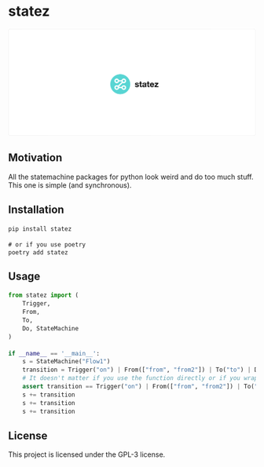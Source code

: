 # statez

![statez.png](https://raw.githubusercontent.com/4thel00z/logos/master/statez.png)

## Motivation

All the statemachine packages for python look weird and do too much stuff.
This one is simple (and synchronous).


## Installation

```
pip install statez

# or if you use poetry
poetry add statez
```

## Usage

```python
from statez import (
    Trigger,
    From,
    To,
    Do, StateMachine
)

if __name__ == '__main__':
    s = StateMachine("Flow1")
    transition = Trigger("on") | From(["from", "from2"]) | To("to") | Do(lambda: None)
    # It doesn't matter if you use the function directly or if you wrap it in Do :-)
    assert transition == Trigger("on") | From(["from", "from2"]) | To("to") | (lambda: None)
    s += transition
    s += transition
    s += transition
```
## License

This project is licensed under the GPL-3 license.
